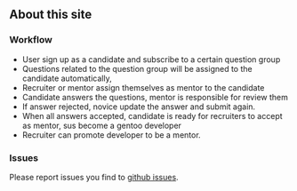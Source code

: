 ## About this site

### Workflow

* User sign up as a candidate and subscribe to a certain question group
* Questions related to the question group will be assigned to the candidate automatically, 
* Recruiter or mentor assign themselves as mentor to the candidate
* Candidate answers the questions, mentor is responsible for review them
* If answer rejected, novice update the answer and submit again.
* When all answers accepted, candidate is ready for recruiters to accept
  as mentor, sus become a gentoo developer
* Recruiter can promote developer to be a mentor.

### Issues

Please report issues you find to [github issues](https://github.com/gentoo/recruiting.gentoo.org/issues).
